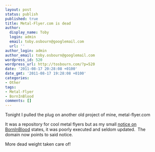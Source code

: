 ```yaml
---
layout: post
status: publish
published: true
title: Metal-Flyer.com is dead
author:
  display_name: Toby
  login: admin
  email: toby.osbourn@googlemail.com
  url: ''
author_login: admin
author_email: toby.osbourn@googlemail.com
wordpress_id: 520
wordpress_url: http://tosbourn.com/?p=520
date: '2011-08-17 20:28:08 +0100'
date_gmt: '2011-08-17 19:28:08 +0100'
categories:
- Other
tags:
- Metal-Flyer
- BornInBlood
comments: []
---
```

<p>Tonight I pulled the plug on another old project of mine, metal-flyer.com</p>
<p>It was a repository for cool metal flyers but as my small <a title="BornInBlood Notice of Metal Flyer's death" href="http://www.borninblood.co.uk/forum/viewtopic.php?f=1&amp;t=8654" target="_blank">notice on BornInBlood</a> states, it was poorly executed and seldom updated.  The domain now points to said notice.</p>
<p>More dead weight taken care of!</p>
